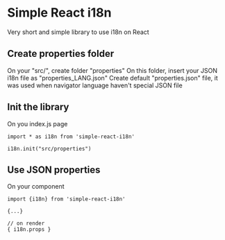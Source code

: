 # Simple React i18n

Very short and simple library to use i18n on React

## Create properties folder

On your "src/", create folder "properties"
On this folder, insert your JSON i18n file as "properties_LANG.json"
Create default "properties.json" file, it was used when navigator language haven't special JSON file

## Init the library

On you index.js page

	import * as i18n from 'simple-react-i18n'

	i18n.init("src/properties")

## Use JSON properties 
On your component

	import {i18n} from 'simple-react-i18n'
	
	{...}

	// on render 
	{ i18n.props }

